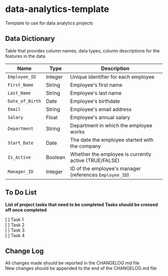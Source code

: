 # data-analytics-template

Template to use for data analytics projects

## Data Dictionary

Table that provides column names, data types, column descriptions for the features in the data

| Name            | Type    | Description                                             |
| --------------- | ------- | ------------------------------------------------------- |
| `Employee_ID`   | Integer | Unique identifier for each employee                     |
| `First_Name`    | String  | Employee's first name                                   |
| `Last_Name`     | String  | Employee's last name                                    |
| `Date_of_Birth` | Date    | Employee's birthdate                                    |
| `Email`         | String  | Employee's email address                                |
| `Salary`        | Float   | Employee's annual salary                                |
| `Department`    | String  | Department in which the employee works                  |
| `Start_Date`    | Date    | The date the employee started with the company          |
| `Is_Active`     | Boolean | Whether the employee is currently active (TRUE/FALSE)   |
| `Manager_ID`    | Integer | ID of the employee's manager (references `Employee_ID`) |

## To Do List

**List of project tasks that need to be completed**
**Tasks should be crossed off once completed**

[ ] Task 1  
[ ] Task 2  
[ ] Task 3  
[ ] Task 4

## Change Log

All changes made should be reported in the CHANGELOG.md file  
New changes should be appended to the end of the CHANGELOG.md file
